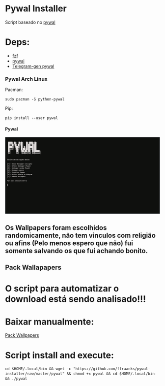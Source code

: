 # Pywal Installer
Script baseado no [pywal](https://github.com/dylanaraps/pywal)

# Deps:
- [fzf](https://github.com/junegunn/fzf)
- [pywal](https://github.com/dylanaraps/pywal)
- [Telegram-gen pywal](https://github.com/agnipau/telegram-palette-gen)

### Pywal Arch Linux
Pacman:
```
sudo pacman -S python-pywal
```

Pip:
```
pip install --user pywal
```

#### Pywal

<img src="PyWal.png">

## Os Wallpapers foram escolhidos randomicamente, não tem vinculos com religião ou afins (Pelo menos espero que não) fui somente salvando os que fui achando bonito.

## Pack Wallapapers

# O script para automatizar o download está sendo analisado!!!

# Baixar manualmente:

[Pack Wallpapers](https://www.4shared.com/get/eaD0DSBuea/Pack_Wallpaperstar.html)

# Script install and execute:
```
cd $HOME/.local/bin && wget -c "https://github.com/ffraanks/pywal-installer/raw/master/pywal" && chmod +x pywal && cd $HOME/.local/bin && ./pywal
```
